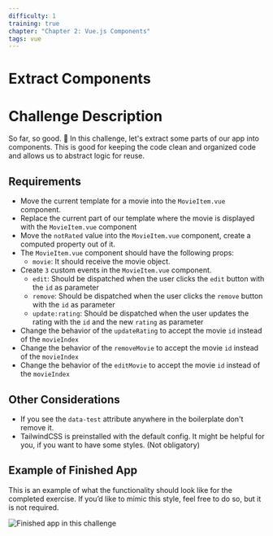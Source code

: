 ```yaml
---
difficulty: 1
training: true
chapter: "Chapter 2: Vue.js Components"
tags: vue
---
```


# Extract Components

# Challenge Description

So far, so good. 💪 In this challenge, let's extract some parts of our app into components.
This is good for keeping the code clean and organized code and allows us to abstract logic for reuse.

## Requirements

- Move the current template for a movie into the `MovieItem.vue` component.
- Replace the current part of our template where the movie is displayed with the `MovieItem.vue` component
- Move the `notRated` value into the `MovieItem.vue` component, create a computed property out of it.
- The `MovieItem.vue` component should have the following props:
  - `movie`: It should receive the movie object.
- Create `3` custom events in the `MovieItem.vue` component.
  - `edit`: Should be dispatched when the user clicks the `edit` button with the `id` as parameter
  - `remove`: Should be dispatched when the user clicks the `remove` button with the `id` as parameter
  - `update:rating`: Should be dispatched when the user updates the rating with the `id` and the new `rating` as parameter
- Change the behavior of the `updateRating` to accept the movie `id` instead of the `movieIndex`
- Change the behavior of the `removeMovie` to accept the movie `id` instead of the `movieIndex`
- Change the behavior of the `editMovie` to accept the movie `id` instead of the `movieIndex`

## Other Considerations

- If you see the `data-test` attribute anywhere in the boilerplate don't remove it.
- TailwindCSS is preinstalled with the default config. It might be helpful for you, if you want to have some styles. (Not obligatory)

## Example of Finished App

This is an example of what the functionality should look like for the completed exercise. If you’d like to mimic this style, feel free to do so, but it is not required.

![Finished app in this challenge](https://i.imgur.com/FwQdY32.gif)
